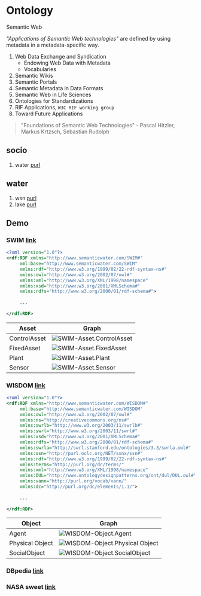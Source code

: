 # Ontology

Semantic Web

*"Applications of Semantic Web technologies"* are defined by using metadata in a metadata-specific way.

1. Web Data Exchange and Syndication
   * Endowing Web Data with Metadata
   * Vocabularies
2. Semantic Wikis
3. Semantic Portals
4. Semantic Metadata in Data Formats
5. Semantic Web in Life Sciences
6. Ontologies for Standardizations
7. RIF Applications, `W3C RIF working group`
8. Toward Future Applications

> "Foundations of Semantic Web Technologies" - Pascal Hitzler, Markus Krtzsch, Sebastian Rudolph

## socio

1. water [purl](http://purl.org/socio/water)

## water

1. wsn [purl](http://purl.org/water/wsn)
2. lake [purl](http://purl.org/water/lake)

## Demo

### SWIM [link](http://www.semanticwater.com/SWIM)

```xml
<?xml version="1.0"?>
<rdf:RDF xmlns="http://www.semanticwater.com/SWIM#"
     xml:base="http://www.semanticwater.com/SWIM"
     xmlns:rdf="http://www.w3.org/1999/02/22-rdf-syntax-ns#"
     xmlns:owl="http://www.w3.org/2002/07/owl#"
     xmlns:xml="http://www.w3.org/XML/1998/namespace"
     xmlns:xsd="http://www.w3.org/2001/XMLSchema#"
     xmlns:rdfs="http://www.w3.org/2000/01/rdf-schema#">
     
     ...
     
</rdf:RDF>
```

| Asset        | Graph |
|--------------|-------|
| ControlAsset | ![SWIM-Asset.ControlAsset](https://raw.githubusercontent.com/quanpan302/phd/master/docker/ontology/water/SemanticWater/SWIM.Asset.ControlAsset.png) |
| FixedAsset   | ![SWIM-Asset.FixedAsset](https://raw.githubusercontent.com/quanpan302/phd/master/docker/ontology/water/SemanticWater/SWIM.Asset.FixedAsset.png) |
| Plant        | ![SWIM-Asset.Plant](https://raw.githubusercontent.com/quanpan302/phd/master/docker/ontology/water/SemanticWater/SWIM.Asset.Plant.png) |
| Sensor       | ![SWIM-Asset.Sensor](https://raw.githubusercontent.com/quanpan302/phd/master/docker/ontology/water/SemanticWater/SWIM.Asset.Sensor.png) |

### WISDOM [link](http://www.semanticwater.com/WISDOM)

```xml
<?xml version="1.0"?>
<rdf:RDF xmlns="http://www.semanticwater.com/WISDOM#"
     xml:base="http://www.semanticwater.com/WISDOM"
     xmlns:owl="http://www.w3.org/2002/07/owl#"
     xmlns:ns="http://creativecommons.org/ns#"
     xmlns:swrlb="http://www.w3.org/2003/11/swrlb#"
     xmlns:swrl="http://www.w3.org/2003/11/swrl#"
     xmlns:xsd="http://www.w3.org/2001/XMLSchema#"
     xmlns:rdfs="http://www.w3.org/2000/01/rdf-schema#"
     xmlns:swrla="http://swrl.stanford.edu/ontologies/3.3/swrla.owl#"
     xmlns:ssn="http://purl.oclc.org/NET/ssnx/ssn#"
     xmlns:rdf="http://www.w3.org/1999/02/22-rdf-syntax-ns#"
     xmlns:terms="http://purl.org/dc/terms/"
     xmlns:xml="http://www.w3.org/XML/1998/namespace"
     xmlns:DUL="http://www.ontologydesignpatterns.org/ont/dul/DUL.owl#"
     xmlns:vann="http://purl.org/vocab/vann/"
     xmlns:dc="http://purl.org/dc/elements/1.1/">
     
     ...
     
</rdf:RDF>
```

| Object          | Graph |
|-----------------|-------|
| Agent           | ![WISDOM-Object.Agent](https://raw.githubusercontent.com/quanpan302/phd/master/docker/ontology/water/SemanticWater/WISDOM-Object.Agent.png) |
| Physical Object | ![WISDOM-Object.Physical Object](https://raw.githubusercontent.com/quanpan302/phd/master/docker/ontology/water/SemanticWater/WISDOM-Object.PhysicalObject.png) |
| SocialObject    | ![WISDOM-Object.SocialObject](https://raw.githubusercontent.com/quanpan302/phd/master/docker/ontology/water/SemanticWater/WISDOM-Object.SocialObject.png) |

### DBpedia [link](http://wiki.dbpedia.org)

### NASA sweet [link](https://sweet.jpl.nasa.gov)
